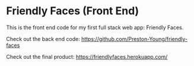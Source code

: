 # Friendly Faces (Front End)

This is the front end code for my first full stack web app: Friendly Faces.

Check out the back end code: <a href="https://github.com/Preston-Young/friendly-faces" target="_blank">https://github.com/Preston-Young/friendly-faces</a>

Check out the final product: <a href="https://friendlyfaces.herokuapp.com/" target="_blank">https://friendlyfaces.herokuapp.com/</a>
